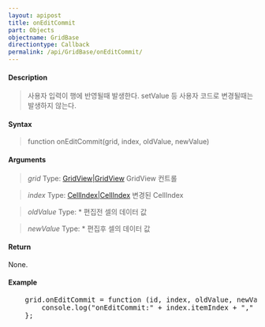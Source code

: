 ```yaml
---
layout: apipost
title: onEditCommit
part: Objects
objectname: GridBase
directiontype: Callback
permalink: /api/GridBase/onEditCommit/
---
```



#### Description

> 사용자 입력이 행에 반영될때 발생한다.
> setValue 등 사용자 코드로 변경될때는 발생하지 않는다.

#### Syntax

> function onEditCommit(grid, index, oldValue, newValue) 

#### Arguments

> *grid*
> Type: [GridView|GridView](/api/GridBase/)
> GridView 컨트롤

> *index*
> Type:  [CellIndex|CellIndex](/api/GridBase/)
> 변경된 CellIndex

> *oldValue*
> Type: *
> 편집전 셀의 데이터 값

> *newValue*
> Type: *
> 편집후 셀의 데이터 값

#### Return

None.

#### Example

<pre class="prettyprint">
    grid.onEditCommit = function (id, index, oldValue, newValue) {
        console.log("onEditCommit:" + index.itemIndex + "," + index.column + ", " + oldValue + " => " + newValue);        }
    };
</pre>

